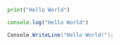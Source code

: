 
```python
print("Hello World")
```

```javascript
console.log("Hello World")
```

```csharp
Console.WriteLine("Hello World!");
```

